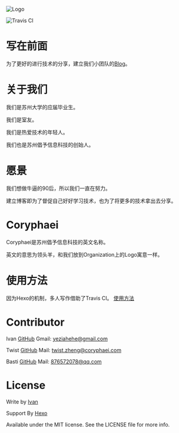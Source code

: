 ![Logo](http://7xkvt5.com1.z0.glb.clouddn.com/coryphaei2015638117579534.gif)

![Travis CI](https://travis-ci.org/Coryphaei/coryphaei.github.io.svg)

# 写在前面
为了更好的进行技术的分享，建立我们小团队的[Blog](http://coryphaei.github.io.)。

# 关于我们
我们是苏州大学的应届毕业生。

我们是室友。

我们是热爱技术的年轻人。

我们也是苏州倡予信息科技的创始人。

# 愿景
我们想做牛逼的90后，所以我们一直在努力。

建立博客即为了督促自己好好学习技术，也为了将更多的技术拿出去分享。

# Coryphaei
Coryphaei是苏州倡予信息科技的英文名称。

英文的意思为领头羊，和我们放到Organization上的Logo寓意一样。

# 使用方法
因为Hexo的机制，多人写作借助了Travis CI。
[使用方法](https://github.com/Coryphaei/coryphaei.github.io/tree/blog)

# Contributor
Ivan
[GitHub](https://github.com/yeziahehe)
Gmail: yeziahehe@gmail.com

Twist
[GitHub](https://github.com/xiaowei1118)
Mail: twist.zheng@coryphaei.com

Basti
[GitHub](https://github.com/basti-shi031)
Mail: 876572078@qq.com

# License
Write by [Ivan](https://github.com/yeziahehe)

Support By [Hexo](https://github.com/hexojs/hexo)

Available under the MIT license. See the LICENSE file for more info.
